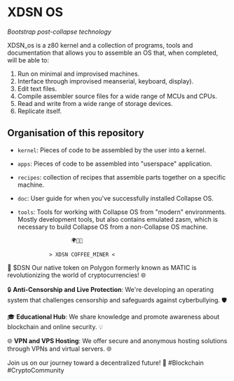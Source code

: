 # XDSN OS

*Bootstrap post-collapse technology*

XDSN_os is a z80 kernel and a collection of programs, tools and
documentation that allows you to assemble an OS that, when completed, will be
able to:

1. Run on minimal and improvised machines.
2. Interface through improvised meanserial, keyboard, display).
3. Edit text files.
4. Compile assembler source files for a wide range of MCUs and CPUs.
5. Read and write from a wide range of storage devices.
6. Replicate itself.

## Organisation of this repository

* `kernel`: Pieces of code to be assembled by the user into a kernel.
* `apps`: Pieces of code to be assembled into "userspace" application.
* `recipes`: collection of recipes that assemble parts together on a specific
             machine.
* `doc`: User guide for when you've successfully installed Collapse OS.
* `tools`: Tools for working with Collapse OS from "modern" environments. Mostly
           development tools, but also contains emulated zasm, which is
           necessary to build Collapse OS from a non-Collapse OS machine.


                       🌍🔗📡
                         
                > XDSN COFFEE_MINER <
                
🚀 $DSN Our native token on Polygon  formerly known as MATIC is revolutionizing the world of cryptocurrencies! 🌐

🔒 **Anti-Censorship and Live Protection**: We're developing an operating system that challenges censorship and safeguards against cyberbullying. 🛡️

🎓 **Educational Hub**: We share knowledge and promote awareness about blockchain and online security. 💡

🌐 **VPN and VPS Hosting**: We offer secure and anonymous hosting solutions through VPNs and virtual servers. 🌐

Join us on our journey toward a decentralized future! 🌟 #Blockchain #CryptoCommunity

[web]: https://dsn.kalinet.team/wordpress/
[X]: https://x.com/RobertoGia22281
[discord]: https://discord.com/invite/hbw2WYk7HQ

